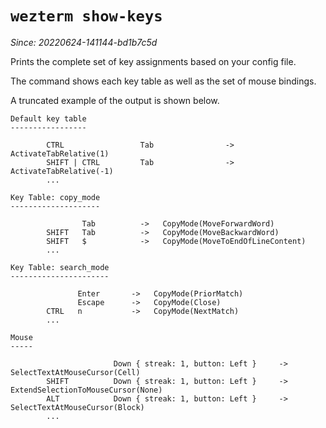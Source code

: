 # `wezterm show-keys`

*Since: 20220624-141144-bd1b7c5d*


Prints the complete set of key assignments based on your config file.

The command shows each key table as well as the set of mouse bindings.

A truncated example of the output is shown below.


```
Default key table
-----------------

        CTRL                 Tab                ->   ActivateTabRelative(1)
        SHIFT | CTRL         Tab                ->   ActivateTabRelative(-1)
        ...

Key Table: copy_mode
--------------------

                Tab          ->   CopyMode(MoveForwardWord)
        SHIFT   Tab          ->   CopyMode(MoveBackwardWord)
        SHIFT   $            ->   CopyMode(MoveToEndOfLineContent)
        ...

Key Table: search_mode
----------------------

               Enter       ->   CopyMode(PriorMatch)
               Escape      ->   CopyMode(Close)
        CTRL   n           ->   CopyMode(NextMatch)
        ...

Mouse
-----

                       Down { streak: 1, button: Left }     ->   SelectTextAtMouseCursor(Cell)
        SHIFT          Down { streak: 1, button: Left }     ->   ExtendSelectionToMouseCursor(None)
        ALT            Down { streak: 1, button: Left }     ->   SelectTextAtMouseCursor(Block)
        ...
```
